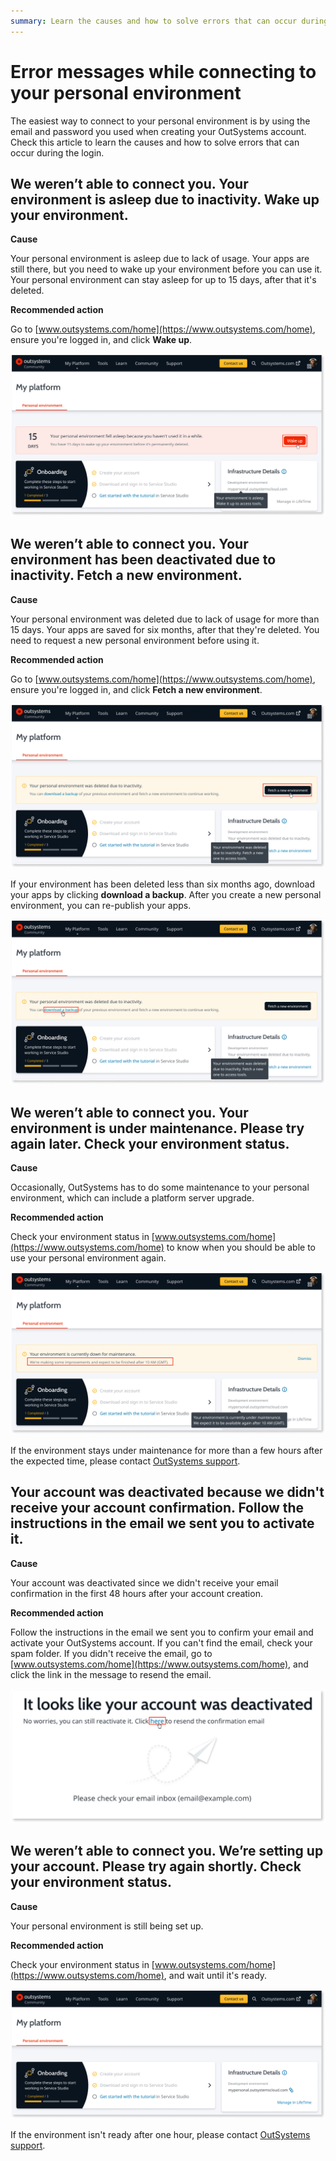 ```yaml
---
summary: Learn the causes and how to solve errors that can occur during while trying to login to your personal environment.
---
```


# Error messages while connecting to your personal environment

The easiest way to connect to your personal environment is by using the email and password you used when creating your OutSystems account.
Check this article to learn the causes and how to solve errors that can occur during the login.

## We weren’t able to connect you. Your environment is asleep due to inactivity. Wake up your environment.

**Cause**

Your personal environment is asleep due to lack of usage. Your apps are still there, but you need to wake up your environment before you can use it.
Your personal environment can stay asleep for up to 15 days, after that it's deleted.

**Recommended action**

Go to [www.outsystems.com/home](https://www.outsystems.com/home), ensure you're logged in, and click **Wake up**.

![Wake up your personal environment](images/pe-sleep.png)

## We weren’t able to connect you. Your environment has been deactivated due to inactivity. Fetch a new environment.

**Cause**

Your personal environment was deleted due to lack of usage for more than 15 days. Your apps are saved for six months, after that they're deleted.
You need to request a new personal environment before using it.

**Recommended action**

Go to [www.outsystems.com/home](https://www.outsystems.com/home), ensure you're logged in, and click **Fetch a new environment**.

![Fetch a new personal environment](images/pe-del.png)

If your environment has been deleted less than six months ago, download your apps by clicking **download a backup**. After you create a new personal environment, you can re-publish your apps.

![Fetch a new personal environment](images/pe-del-apps.png)

## We weren’t able to connect you. Your environment is under maintenance. Please try again later. Check your environment status.

**Cause**

Occasionally, OutSystems has to do some maintenance to your personal environment, which can include a platform server upgrade.

**Recommended action**

Check your environment status in [www.outsystems.com/home](https://www.outsystems.com/home) to know when you should be able to use your personal environment again.

![Check when the maintenance of your personal environment is expected to finish](images/pe-maint.png)

If the environment stays under maintenance for more than a few hours after the expected time, please contact [OutSystems support](https://success.outsystems.com/Support).

## Your account was deactivated because we didn't receive your account confirmation. Follow the instructions in the email we sent you to activate it.

**Cause**

Your account was deactivated since we didn't receive your email confirmation in the first 48 hours after your account creation.

**Recommended action**

Follow the instructions in the email we sent you to confirm your email and activate your OutSystems account.
If you can't find the email, check your spam folder.
If you didn't receive the email, go to [www.outsystems.com/home](https://www.outsystems.com/home), and click the link in the message to resend the email.

![Resend confirmation email to reactivate your account](images/pe-resend-email.png)

## We weren’t able to connect you. We’re setting up your account. Please try again shortly. Check your environment status.

**Cause**

Your personal environment is still being set up.

**Recommended action**

Check your environment status in [www.outsystems.com/home](https://www.outsystems.com/home), and wait until it's ready.

![Personal environment is ready](images/pe-ready.png)

If the environment isn't ready after one hour, please contact [OutSystems support](https://success.outsystems.com/Support).
